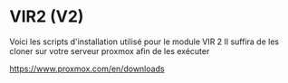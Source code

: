 # VIR2 (V2)
Voici les scripts d'installation utilisé pour le module VIR 2
Il suffira de les cloner sur votre serveur proxmox afin de les exécuter

https://www.proxmox.com/en/downloads
